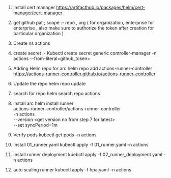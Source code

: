 1) install cert manager https://artifacthub.io/packages/helm/cert-manager/cert-manager

2) get github pat ; scope :- repo , org ( for organization, enterprise for enterprise , also make sure to authorize the token after creation for particular organization )

3) Create ns actions

4) create secret :- 
    Kubectl create secret generic controller-manager -n actions --from-literal=github_token=<GitHub Token>

5) Adding Helm repo for arc
    helm repo add actions-runner-controller https://actions-runner-controller.github.io/actions-runner-controller

6) Update the repo 
    helm repo update

7) search for repo 
    helm search repo actions 

8) install arc 
    helm install runner \
    actions-runner-controller/actions-runner-controller \
    -n actions \
    --version <get version no from step 7 for latest> \
    --set syncPeriod=1m

9) Verify pods 
    kubectl get pods -n actions 

10) Install 01_runner.yaml
    kubectl apply -f 01_runner.yaml -n actions 

11) Install runner deployment 
    kuebctl apply -f 02_runner_deployment.yaml -n actions 

12) auto scaling runner 
    kubectl apply -f hpa.yaml -n actions 